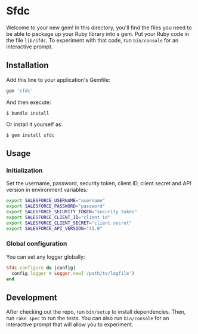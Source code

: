 # Sfdc

Welcome to your new gem! In this directory, you'll find the files you need to be able to package up your Ruby library into a gem. Put your Ruby code in the file `lib/sfdc`. To experiment with that code, run `bin/console` for an interactive prompt.

## Installation

Add this line to your application's Gemfile:

```ruby
gem 'sfdc'
```

And then execute:

    $ bundle install

Or install it yourself as:

    $ gem install sfdc

## Usage

### Initialization

Set the username, password, security token, client ID, client secret and API version in environment variables:

```bash
export SALESFORCE_USERNAME="username"
export SALESFORCE_PASSWORD="password"
export SALESFORCE_SECURITY_TOKEN="security token"
export SALESFORCE_CLIENT_ID="client id"
export SALESFORCE_CLIENT_SECRET="client secret"
export SALESFORCE_API_VERSION="41.0"
```

### Global configuration

You can set any logger globally:
```ruby
Sfdc.configure do |config|
  config.logger = Logger.new('/path/to/logfile')
end
```

## Development

After checking out the repo, run `bin/setup` to install dependencies. Then, run `rake spec` to run the tests. You can also run `bin/console` for an interactive prompt that will allow you to experiment.
